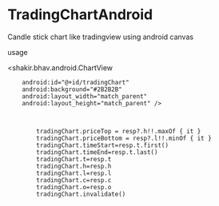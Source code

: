 # TradingChartAndroid
Candle stick chart like tradingview using android canvas


usage

 <shakir.bhav.android.ChartView

        android:id="@+id/tradingChart"
        android:background="#2B2B2B"
        android:layout_width="match_parent"
        android:layout_height="match_parent" />
        
        
        
            tradingChart.priceTop = resp?.h!!.maxOf { it }
            tradingChart.priceBottom = resp?.l!!.minOf { it }
            tradingChart.timeStart=resp.t.first()
            tradingChart.timeEnd=resp.t.last()
            tradingChart.t=resp.t
            tradingChart.h=resp.h
            tradingChart.l=resp.l
            tradingChart.c=resp.c
            tradingChart.o=resp.o
            tradingChart.invalidate()
